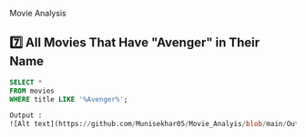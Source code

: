 Movie Analysis 

## 7️⃣ All Movies That Have "Avenger" in Their Name

```sql
SELECT *
FROM movies
WHERE title LIKE '%Avenger%';

Output :
![Alt text](https://github.com/Munisekhar05/Movie_Analyis/blob/main/Output-2.png)
